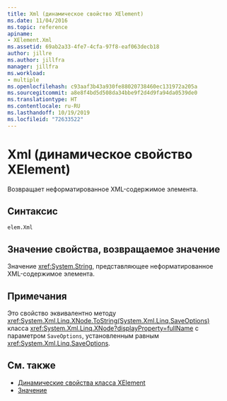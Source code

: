 ```yaml
---
title: Xml (динамическое свойство XElement)
ms.date: 11/04/2016
ms.topic: reference
apiname:
- XElement.Xml
ms.assetid: 69ab2a33-4fe7-4cfa-97f8-eaf063decb18
author: jillre
ms.author: jillfra
manager: jillfra
ms.workload:
- multiple
ms.openlocfilehash: c93aaf3b43a930fe88020738460ec131972a205a
ms.sourcegitcommit: a8e8f4bd5d508da34bbe9f2d4d9fa94da0539de0
ms.translationtype: HT
ms.contentlocale: ru-RU
ms.lasthandoff: 10/19/2019
ms.locfileid: "72633522"
---
```

# <a name="xml-xelement-dynamic-property"></a>Xml (динамическое свойство XElement)

Возвращает неформатированное XML-содержимое элемента.

## <a name="syntax"></a>Синтаксис

```xaml
elem.Xml
```

## <a name="property-valuereturn-value"></a>Значение свойства, возвращаемое значение

Значение <xref:System.String>, представляющее неформатированное XML-содержимое элемента.

## <a name="remarks"></a>Примечания

Это свойство эквивалентно методу <xref:System.Xml.Linq.XNode.ToString(System.Xml.Linq.SaveOptions)> класса <xref:System.Xml.Linq.XNode?displayProperty=fullName> с параметром `SaveOptions`, установленным равным <xref:System.Xml.Linq.SaveOptions>.

## <a name="see-also"></a>См. также

- [Динамические свойства класса XElement](../designers/attribute-xelement-dynamic-property.md)
- [Значение](../designers/value-xelement-dynamic-property.md)